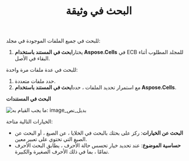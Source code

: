 ﻿---
title: البحث في وثيقة
type: docs
weight: 50
url: /ar/sharepoint/searching-in-a-document/
---
للبحث في جميع الملفات الموجودة في مجلد:

1.  يختار**ابحث في المستند باستخدام Aspose.Cells** في ECB للمجلد المطلوب أثناء البقاء في الأصل.

للبحث في عدة ملفات مرة واحدة:

1. حدد ملفات متعددة.
1.  مع استمرار تحديد الملفات ، حدد**ابحث في المستند باستخدام Aspose.Cells**.

**البحث في المستندات** 

![ما يجب القيام به: image_بديل_نص](searching-in-a-document_1.png)

الخيارات التالية متاحة:

- **البحث عن الخيارات**: ركز على بحثك بالبحث في الخلايا ، عن الصيغ ، أو البحث عن الصيغ التي تحتوي على تعبير معين.
- **حساسية الموضوع**: عند تحديد خيار تحسس حالة الأحرف ، يطابق البحث الأحرف تمامًا ، بما في ذلك الأحرف الصغيرة والكبيرة.
